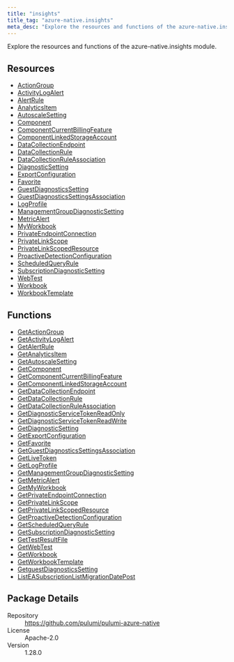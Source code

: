 ```yaml
---
title: "insights"
title_tag: "azure-native.insights"
meta_desc: "Explore the resources and functions of the azure-native.insights module."
---
```


<!-- WARNING: this file was generated by Pulumi Docs Generator. -->
<!-- Do not edit by hand unless you're certain you know what you are doing! -->

Explore the resources and functions of the azure-native.insights module.

<h2 id="resources">Resources</h2>
<ul class="api">
    <li><a href="actiongroup" title="ActionGroup"><span class="symbol resource"></span>ActionGroup</a></li>
    <li><a href="activitylogalert" title="ActivityLogAlert"><span class="symbol resource"></span>ActivityLogAlert</a></li>
    <li><a href="alertrule" title="AlertRule"><span class="symbol resource"></span>AlertRule</a></li>
    <li><a href="analyticsitem" title="AnalyticsItem"><span class="symbol resource"></span>AnalyticsItem</a></li>
    <li><a href="autoscalesetting" title="AutoscaleSetting"><span class="symbol resource"></span>AutoscaleSetting</a></li>
    <li><a href="component" title="Component"><span class="symbol resource"></span>Component</a></li>
    <li><a href="componentcurrentbillingfeature" title="ComponentCurrentBillingFeature"><span class="symbol resource"></span>ComponentCurrentBillingFeature</a></li>
    <li><a href="componentlinkedstorageaccount" title="ComponentLinkedStorageAccount"><span class="symbol resource"></span>ComponentLinkedStorageAccount</a></li>
    <li><a href="datacollectionendpoint" title="DataCollectionEndpoint"><span class="symbol resource"></span>DataCollectionEndpoint</a></li>
    <li><a href="datacollectionrule" title="DataCollectionRule"><span class="symbol resource"></span>DataCollectionRule</a></li>
    <li><a href="datacollectionruleassociation" title="DataCollectionRuleAssociation"><span class="symbol resource"></span>DataCollectionRuleAssociation</a></li>
    <li><a href="diagnosticsetting" title="DiagnosticSetting"><span class="symbol resource"></span>DiagnosticSetting</a></li>
    <li><a href="exportconfiguration" title="ExportConfiguration"><span class="symbol resource"></span>ExportConfiguration</a></li>
    <li><a href="favorite" title="Favorite"><span class="symbol resource"></span>Favorite</a></li>
    <li><a href="guestdiagnosticssetting" title="GuestDiagnosticsSetting"><span class="symbol resource"></span>GuestDiagnosticsSetting</a></li>
    <li><a href="guestdiagnosticssettingsassociation" title="GuestDiagnosticsSettingsAssociation"><span class="symbol resource"></span>GuestDiagnosticsSettingsAssociation</a></li>
    <li><a href="logprofile" title="LogProfile"><span class="symbol resource"></span>LogProfile</a></li>
    <li><a href="managementgroupdiagnosticsetting" title="ManagementGroupDiagnosticSetting"><span class="symbol resource"></span>ManagementGroupDiagnosticSetting</a></li>
    <li><a href="metricalert" title="MetricAlert"><span class="symbol resource"></span>MetricAlert</a></li>
    <li><a href="myworkbook" title="MyWorkbook"><span class="symbol resource"></span>MyWorkbook</a></li>
    <li><a href="privateendpointconnection" title="PrivateEndpointConnection"><span class="symbol resource"></span>PrivateEndpointConnection</a></li>
    <li><a href="privatelinkscope" title="PrivateLinkScope"><span class="symbol resource"></span>PrivateLinkScope</a></li>
    <li><a href="privatelinkscopedresource" title="PrivateLinkScopedResource"><span class="symbol resource"></span>PrivateLinkScopedResource</a></li>
    <li><a href="proactivedetectionconfiguration" title="ProactiveDetectionConfiguration"><span class="symbol resource"></span>ProactiveDetectionConfiguration</a></li>
    <li><a href="scheduledqueryrule" title="ScheduledQueryRule"><span class="symbol resource"></span>ScheduledQueryRule</a></li>
    <li><a href="subscriptiondiagnosticsetting" title="SubscriptionDiagnosticSetting"><span class="symbol resource"></span>SubscriptionDiagnosticSetting</a></li>
    <li><a href="webtest" title="WebTest"><span class="symbol resource"></span>WebTest</a></li>
    <li><a href="workbook" title="Workbook"><span class="symbol resource"></span>Workbook</a></li>
    <li><a href="workbooktemplate" title="WorkbookTemplate"><span class="symbol resource"></span>WorkbookTemplate</a></li>
</ul>

<h2 id="functions">Functions</h2>
<ul class="api">
    <li><a href="getactiongroup" title="GetActionGroup"><span class="symbol function"></span>GetActionGroup</a></li>
    <li><a href="getactivitylogalert" title="GetActivityLogAlert"><span class="symbol function"></span>GetActivityLogAlert</a></li>
    <li><a href="getalertrule" title="GetAlertRule"><span class="symbol function"></span>GetAlertRule</a></li>
    <li><a href="getanalyticsitem" title="GetAnalyticsItem"><span class="symbol function"></span>GetAnalyticsItem</a></li>
    <li><a href="getautoscalesetting" title="GetAutoscaleSetting"><span class="symbol function"></span>GetAutoscaleSetting</a></li>
    <li><a href="getcomponent" title="GetComponent"><span class="symbol function"></span>GetComponent</a></li>
    <li><a href="getcomponentcurrentbillingfeature" title="GetComponentCurrentBillingFeature"><span class="symbol function"></span>GetComponentCurrentBillingFeature</a></li>
    <li><a href="getcomponentlinkedstorageaccount" title="GetComponentLinkedStorageAccount"><span class="symbol function"></span>GetComponentLinkedStorageAccount</a></li>
    <li><a href="getdatacollectionendpoint" title="GetDataCollectionEndpoint"><span class="symbol function"></span>GetDataCollectionEndpoint</a></li>
    <li><a href="getdatacollectionrule" title="GetDataCollectionRule"><span class="symbol function"></span>GetDataCollectionRule</a></li>
    <li><a href="getdatacollectionruleassociation" title="GetDataCollectionRuleAssociation"><span class="symbol function"></span>GetDataCollectionRuleAssociation</a></li>
    <li><a href="getdiagnosticservicetokenreadonly" title="GetDiagnosticServiceTokenReadOnly"><span class="symbol function"></span>GetDiagnosticServiceTokenReadOnly</a></li>
    <li><a href="getdiagnosticservicetokenreadwrite" title="GetDiagnosticServiceTokenReadWrite"><span class="symbol function"></span>GetDiagnosticServiceTokenReadWrite</a></li>
    <li><a href="getdiagnosticsetting" title="GetDiagnosticSetting"><span class="symbol function"></span>GetDiagnosticSetting</a></li>
    <li><a href="getexportconfiguration" title="GetExportConfiguration"><span class="symbol function"></span>GetExportConfiguration</a></li>
    <li><a href="getfavorite" title="GetFavorite"><span class="symbol function"></span>GetFavorite</a></li>
    <li><a href="getguestdiagnosticssettingsassociation" title="GetGuestDiagnosticsSettingsAssociation"><span class="symbol function"></span>GetGuestDiagnosticsSettingsAssociation</a></li>
    <li><a href="getlivetoken" title="GetLiveToken"><span class="symbol function"></span>GetLiveToken</a></li>
    <li><a href="getlogprofile" title="GetLogProfile"><span class="symbol function"></span>GetLogProfile</a></li>
    <li><a href="getmanagementgroupdiagnosticsetting" title="GetManagementGroupDiagnosticSetting"><span class="symbol function"></span>GetManagementGroupDiagnosticSetting</a></li>
    <li><a href="getmetricalert" title="GetMetricAlert"><span class="symbol function"></span>GetMetricAlert</a></li>
    <li><a href="getmyworkbook" title="GetMyWorkbook"><span class="symbol function"></span>GetMyWorkbook</a></li>
    <li><a href="getprivateendpointconnection" title="GetPrivateEndpointConnection"><span class="symbol function"></span>GetPrivateEndpointConnection</a></li>
    <li><a href="getprivatelinkscope" title="GetPrivateLinkScope"><span class="symbol function"></span>GetPrivateLinkScope</a></li>
    <li><a href="getprivatelinkscopedresource" title="GetPrivateLinkScopedResource"><span class="symbol function"></span>GetPrivateLinkScopedResource</a></li>
    <li><a href="getproactivedetectionconfiguration" title="GetProactiveDetectionConfiguration"><span class="symbol function"></span>GetProactiveDetectionConfiguration</a></li>
    <li><a href="getscheduledqueryrule" title="GetScheduledQueryRule"><span class="symbol function"></span>GetScheduledQueryRule</a></li>
    <li><a href="getsubscriptiondiagnosticsetting" title="GetSubscriptionDiagnosticSetting"><span class="symbol function"></span>GetSubscriptionDiagnosticSetting</a></li>
    <li><a href="gettestresultfile" title="GetTestResultFile"><span class="symbol function"></span>GetTestResultFile</a></li>
    <li><a href="getwebtest" title="GetWebTest"><span class="symbol function"></span>GetWebTest</a></li>
    <li><a href="getworkbook" title="GetWorkbook"><span class="symbol function"></span>GetWorkbook</a></li>
    <li><a href="getworkbooktemplate" title="GetWorkbookTemplate"><span class="symbol function"></span>GetWorkbookTemplate</a></li>
    <li><a href="getguestdiagnosticssetting" title="GetguestDiagnosticsSetting"><span class="symbol function"></span>GetguestDiagnosticsSetting</a></li>
    <li><a href="listeasubscriptionlistmigrationdatepost" title="ListEASubscriptionListMigrationDatePost"><span class="symbol function"></span>ListEASubscriptionListMigrationDatePost</a></li>
</ul>

<h2 id="package-details">Package Details</h2>
<dl class="package-details">
	<dt>Repository</dt>
	<dd><a href="https://github.com/pulumi/pulumi-azure-native">https://github.com/pulumi/pulumi-azure-native</a></dd>
	<dt>License</dt>
	<dd>Apache-2.0</dd>
	<dt>Version</dt>
	<dd>1.28.0</dd>
</dl>

